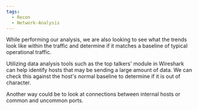 ```yaml
---
tags:
  - Recon
  - Network-Analysis
---
```

While performing our analysis, we are also looking to see what the trends look like within the traffic and determine if it matches a baseline of typical operational traffic.

Utilizing data analysis tools such as the top talkers' module in Wireshark can help identify hosts that may be sending a large amount of data. We can check this against the host's normal baseline to determine if it is out of character.

Another way could be to look at connections between internal hosts or common and uncommon ports.